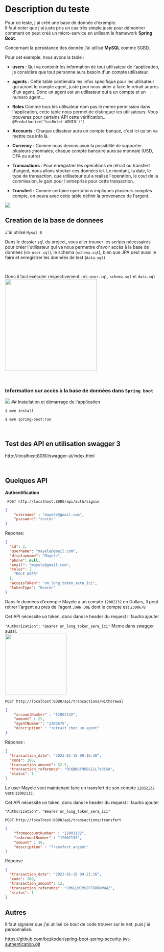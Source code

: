 
# Description du teste
<p>
Pour ce teste, j'ai créé une base de donnée d'exemple.<br/> Il faut noter que j'ai juste pris un cas très simple juste pour démontrer comment on peut créé un micro-service en utilisant le framework  <b>Spring Boot</b>.
</p>
<p>
Concernant la persistance des donnée j'ai utilisé <b>MySQL</b> comme SGBD.
</p>

<p>

Pour cet exemple, nous avons la table : 
- <b>users</b> : Qui va contenir les information de tout utilisateur de l'application, je considère que tout personne aura besoin d'un compte utilisateur.

- <b>agents</b> : Cette table contiendra les infos spécifique pour les utilisateur qui auront le compte agent, juste pour nous aider à faire le retrait auprès d'un agent. Donc un agent est un utilisateur qui a un compte et un numero agent...

- <b>Roles</b> Comme tous les utilisateur nom pas le meme permission dans l'application, cette table nous permet de distinguer les utilisateurs. Vous trouverez pour certains API cette vérification...
```@PreAuthorize("hasRole('ADMIN')")```
- <b>Accounts</b> : Chaque utlisateur aura un compte banque, c'est ici qu'on va mettre ces info là.

- <b>Currency</b> : Comme nous devons avoir la possiblité de supporter plusieurs ;monnaies, chaque compte bancaire aura sa monnaie (USD, CFA ou autre) 

- <b>Transactions</b> : Pour enregistrer les opérations de retrait ou transfert d'argent, nous allons stocker ces données ici. Le montant, la date, le type de transaction, que utilisateur qui a realisé l'operation, le cout de la commission, le gain pour l'entreprise pour cette transaction.

- <b>Transfert</b> : Comme certaine opertations impliques plusieurs comptes compte, on poura avec cette table définir la provenance de l'argent..
</p>

<img src='./screens/schema.PNG'>


## Creation de la base de donnees
J'ai utilisé ```Mysql 8```


Dans le dossier ```sql``` du project, vous aller trouver les scripts nécessaires pour créer l'utilisateur qui va nous permettre d'avoir accès à  la base de données  (```db-user.sql```), le schema (```schema.sql```), bien que JPA peut aussi le faire et enregistrer les données de test (```data.sql```)

<br/>

Donc il faut exécuter respectivement : ```db-user.sql```, ```schema.sql``` et ```data.sql```
<br/>
<img src='./screens/sql.PNG' height='300'>

<br/>

### Information sur accès à la base de données dans ```Spring boot```
<img src='./screens/dbname.PNG'>
## Installation et démarrage de l'application

```$ mvn install```

```$ mvn spring-boot:run```

<br/>

## Test des API en utilisation swagger 3
http://localhost:8080/swagger-ui/index.html

<br/>

## Quelques API

<b> Authentification</b>

``` POST http://localhost:8080/api/auth/signin```

```json
{
    "username" : "mayele@gmail.com",
    "password":"tester"
}
```
Reponse:
```json
{
  "id": 2,
  "username": "mayele@gmail.com",
  "displayname": "Mayele",
  "phone": null,
  "email": "mayele@gmail.com",
  "roles": [
    "ROLE_USER"
  ],
  "accessToken": "un_long_token_sera_ici",
  "tokenType": "Bearer"
}

```
Dans le données d'exemple Mayele a un compte ```12002132``` en Dollars,
Il peut retirer l'argent au pres de l'agent ```JOHN DOE``` dont le compte est ```2300678```



Cet API nécessite un token, donc dans le header du request il faudra ajouter

```"Authorization": "Bearer un_long_token_sera_ici"```
Meme dans swagger aussi.
<br/>
<img src='./screens/swagger_token.PNG' height="200">
<br/>

```POST http://localhost:8080/api/transactions/withdrawal```

```json
{
    "accountNumber" : "12002132",
    "amount" : 25,
    "agentNumber": "2300678",
    "description" : "retrait chez un agent"
}
```
Réponse :

```json
{
  "transaction_date": "2023-01-15 09:16:30",
  "code": 200,
  "transaction_amount": 32.5,
  "transaction_reference": "RCKBDQFMDBSILLTYOCSW",
  "status": 1
}
```

Le user Mayele veut maintenant faire un transfert de son compte  ```12002132``` vers ```12002133```,

Cet API nécessite un token, donc dans le header du request il faudra ajouter

```"Authorization": "Bearer un_long_token_sera_ici"```

```POST http://localhost:8080/api/transactions/transfert```

```json
{
    "fromAccountNumber" : "12002132",
    "toAccountNumber" : "12002133",
    "amount" : 10,
    "description" : "Transfert argent"
}
```
Réponse
```json
{
  "transaction_date": "2023-01-15 09:21:16",
  "code": 200,
  "transaction_amount": 12,
  "transaction_reference": "CMKLLWJMSOFFDRRNWWWZ",
  "status": 1
}
```


## Autres
Il faut signaler que j'ai utilisé ce bout de code trouver sur le net, puis j'ai personnalisé.

https://github.com/bezkoder/spring-boot-spring-security-jwt-authentication.git 